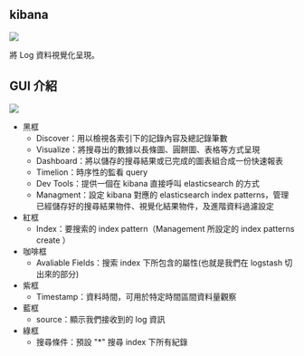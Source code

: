 ## kibana
![](https://i.imgur.com/Vml1uLT.png)

將 Log 資料視覺化呈現。

## GUI 介紹

![](https://i.imgur.com/QHipVMj.png)

- 黑框
    - Discover：用以檢視各索引下的記錄內容及總記錄筆數
    - Visualize：將搜尋出的數據以長條圖、圓餅圖、表格等方式呈現
    - Dashboard：將以儲存的搜尋結果或已完成的圖表組合成一份快速報表
    - Timelion：時序性的監看 query
    - Dev Tools：提供一個在 kibana 直接呼叫 elasticsearch 的方式
    - Managment：設定 kibana 對應的 elasticsearch index patterns，管理已經儲存好的搜尋結果物件、視覺化結果物件，及進階資料過濾設定
- 紅框
    - Index：要搜索的 index pattern（Management 所設定的 index patterns create ）
- 咖啡框
    - Avaliable Fields：搜索 index 下所包含的屬性(也就是我們在 logstash 切出來的部分)
- 紫框
    - Timestamp：資料時間，可用於特定時間區間資料量觀察
- 藍框
    - source：顯示我們接收到的 log 資訊
- 綠框
    - 搜尋條件：預設 "*" 搜尋 index 下所有紀錄
